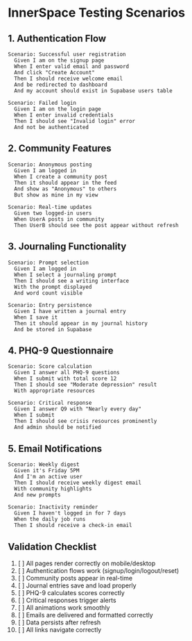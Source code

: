 # InnerSpace Testing Scenarios

## 1. Authentication Flow
```gherkin
Scenario: Successful user registration
  Given I am on the signup page
  When I enter valid email and password
  And click "Create Account"
  Then I should receive welcome email
  And be redirected to dashboard
  And my account should exist in Supabase users table

Scenario: Failed login
  Given I am on the login page
  When I enter invalid credentials
  Then I should see "Invalid login" error
  And not be authenticated
```

## 2. Community Features
```gherkin
Scenario: Anonymous posting
  Given I am logged in
  When I create a community post
  Then it should appear in the feed
  And show as "Anonymous" to others
  But show as mine in my view

Scenario: Real-time updates
  Given two logged-in users
  When UserA posts in community
  Then UserB should see the post appear without refresh
```

## 3. Journaling Functionality
```gherkin
Scenario: Prompt selection
  Given I am logged in
  When I select a journaling prompt
  Then I should see a writing interface
  With the prompt displayed
  And word count visible

Scenario: Entry persistence
  Given I have written a journal entry
  When I save it
  Then it should appear in my journal history
  And be stored in Supabase
```

## 4. PHQ-9 Questionnaire
```gherkin
Scenario: Score calculation
  Given I answer all PHQ-9 questions
  When I submit with total score 12
  Then I should see "Moderate depression" result
  With appropriate resources

Scenario: Critical response
  Given I answer Q9 with "Nearly every day"
  When I submit
  Then I should see crisis resources prominently
  And admin should be notified
```

## 5. Email Notifications
```gherkin
Scenario: Weekly digest
  Given it's Friday 5PM
  And I'm an active user
  Then I should receive weekly digest email
  With community highlights
  And new prompts

Scenario: Inactivity reminder
  Given I haven't logged in for 7 days
  When the daily job runs
  Then I should receive a check-in email
```

## Validation Checklist
1. [ ] All pages render correctly on mobile/desktop
2. [ ] Authentication flows work (signup/login/logout/reset)
3. [ ] Community posts appear in real-time
4. [ ] Journal entries save and load properly
5. [ ] PHQ-9 calculates scores correctly
6. [ ] Critical responses trigger alerts
7. [ ] All animations work smoothly
8. [ ] Emails are delivered and formatted correctly
9. [ ] Data persists after refresh
10. [ ] All links navigate correctly